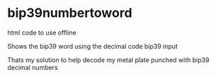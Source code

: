 # bip39numbertoword

html code to use offline

Shows the bip39 word using the decimal code bip39 input

Thats my solution to help decode my metal plate punched with bip39 decimal numbers
